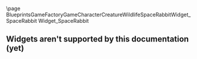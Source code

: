 \page BlueprintsGameFactoryGameCharacterCreatureWildlifeSpaceRabbitWidget_SpaceRabbit Widget_SpaceRabbit
## Widgets aren't supported by this documentation (yet)
